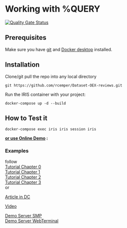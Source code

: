# Working with %QUERY
[![Quality Gate Status](https://community.objectscriptquality.com/api/project_badges/measure?project=intersystems_iris_community%2FTutorial-QUERY&metric=alert_status)](https://community.objectscriptquality.com/dashboard?id=intersystems_iris_community%2FTutorial-QUERY)   

## Prerequisites
Make sure you have [git](https://git-scm.com/book/en/v2/Getting-Started-Installing-Git) and [Docker desktop](https://www.docker.com/products/docker-desktop) installed.

## Installation 
Clone/git pull the repo into any local directory
```
git https://github.com/rcemper/Dataset-OEX-reviews.git
```
Run the IRIS container with your project: 
```
docker-compose up -d --build
```
## How to Test it

```
docker-compose exec iris iris session iris
```

**[or use Online Demo](https://tutorial-query.demo.community.intersystems.com/terminal/)   :**   

### Examples
follow   
[Tutorial Chapter 0](https://github.com/rcemper/Tutorial-QUERY/blob/main/Tutorial-0.md)  
[Tutorial Chapter 1](https://github.com/rcemper/Tutorial-QUERY/blob/main/Tutorial-1.md)   
[Tutorial Chapter 2](https://github.com/rcemper/Tutorial-QUERY/blob/main/Tutorial-2.md)   
[Tutorial Chapter 3](https://github.com/rcemper/Tutorial-QUERY/blob/main/Tutorial-1.md)    
or 

[Article in DC](https://community.intersystems.com/post/tutorial-working-query-1)

[Video](https://youtu.be/KlfFzj3zY4M) 

[Demo Server SMP](https://tutorial-query.demo.community.intersystems.com/csp/sys/UtilHome.csp)   
[Demo Server WebTerminal](https://tutorial-query.demo.community.intersystems.com/terminal/)    
        
